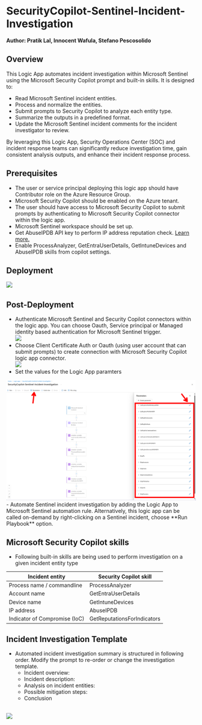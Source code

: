 # SecurityCopilot-Sentinel-Incident-Investigation
**Author: Pratik Lal, Innocent Wafula, Stefano Pescosolido**

## Overview

This Logic App automates incident investigation within Microsoft Sentinel using the Microsoft Security Copilot prompt and built-in skills. It is designed to:
- Read Microsoft Sentinel incident entities.
- Process and normalize the entities.
- Submit prompts to Security Copilot to analyze each entity type.
- Summarize the outputs in a predefined format.
- Update the Microsoft Sentinel incident comments for the incident investigator to review.

By leveraging this Logic App, Security Operations Center (SOC) and incident response teams can significantly reduce investigation time, gain consistent analysis outputs, and enhance their incident response process.

## Prerequisites
- The user or service principal deploying this logic app should have Contributor role on the Azure Resource Group.
- Microsoft Security Copilot should be enabled on the Azure tenant.
- The user should have access to Microsoft Security Copilot to submit prompts by authenticating to Microsoft Security Copilot connector within the logic app.
- Microsoft Sentinel workspace should be set up.
- Get AbuseIPDB API key to perform IP address reputation check. [Learn more.](https://learn.microsoft.com/en-us/copilot/security/plugin-abuseipdb)
- Enable ProcessAnalyzer, GetEntraUserDetails, GetIntuneDevices and AbuseIPDB skills from copilot settings.


## Deployment


<a href="https://portal.azure.com/#create/Microsoft.Template/uri/https%3A%2F%2Fraw.githubusercontent.com%2Fstefanpems%2Fcfs%2Frefs%2Fheads%2Fmain%2FSecurityCopilot-Sentinel-Incident-Investigation%2Fazuredeploy.json" target="_blank">
<img src="https://aka.ms/deploytoazurebutton"/>
</a>
<br>

## Post-Deployment
- Authenticate Microsoft Sentinel and Security Copilot connectors within the logic app. You can choose Oauth, Service principal or Managed identity based authentication for Microsoft Sentinel trigger.
     <br>
     <img src="https://github.com/pratik-lal/Security-Copilot/blob/SecurityCopilot-Sentinel-Incident-Investigation/Logic%20Apps/SecurityCopilot-Sentinel-Incident-Investigation/images/sentinel-trigger-authentication.png"/></br>
- Choose Client Certificate Auth or Oauth (using user account that can submit prompts) to create connection with Microsoft Security Copilot logic app connector.
     <br>
     <img src="https://github.com/pratik-lal/Security-Copilot/blob/SecurityCopilot-Sentinel-Incident-Investigation/Logic%20Apps/SecurityCopilot-Sentinel-Incident-Investigation/images/copilot-for-security-authentication.png"/>
     </br>
- Set the values for the Logic App paramters  
<img src="./images/params.png"/>
- Automate Sentinel incident investigation by adding the Logic App to Microsoft Sentinel automation rule. Alternatively, this logic app can be called on-demand by right-clicking on a Sentinel incident, choose **Run Playbook** option.

## Microsoft Security Copilot skills
- Following built-in skills are being used to perform investigation on a given incident entity type

| Incident entity | Security Copilot skill |
| --------------- | -------------------------- |
| Process name / commandline | ProcessAnalyzer |
| Account name | GetEntraUserDetails |
| Device name | GetIntuneDevices |
| IP address | AbuseIPDB |
| Indicator of Compromise (IoC) | GetReputationsForIndicators |


## Incident Investigation Template
- Automated incident investigation summary is structured in following order. Modify the prompt to re-order or change the investigation template.
    - Incident overview:
    - Incident description:
    - Analysis on incident entities:
    - Possible mitigation steps:
    - Conclusion
<br>
<img src="https://github.com/pratik-lal/Security-Copilot/blob/SecurityCopilot-Sentinel-Incident-Investigation/Logic%20Apps/SecurityCopilot-Sentinel-Incident-Investigation/images/copilot-for-security-investigation-prompt.png"/>
</br>
